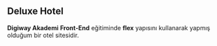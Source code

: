 **Deluxe Hotel**
---------
**Digiway Akademi** **Front-End** eğitiminde **flex** yapısını kullanarak yapmış olduğum bir otel sitesidir.
